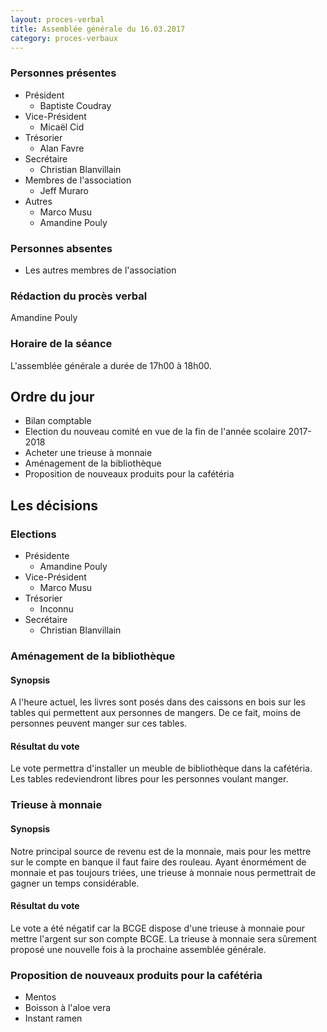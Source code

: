 ```yaml
---
layout: proces-verbal
title: Assemblée générale du 16.03.2017
category: proces-verbaux
---
```


### Personnes présentes

*   Président
    *   Baptiste Coudray
*   Vice-Président
    *   Micaël Cid
*   Trésorier
    *   Alan Favre
*   Secrétaire
    *   Christian Blanvillain
*   Membres de l'association
    *   Jeff Muraro
*   Autres
    *   Marco Musu
    *   Amandine Pouly

### Personnes absentes

*   Les autres membres de l'association

### Rédaction du procès verbal

Amandine Pouly

### Horaire de la séance

L'assemblée générale a durée de 17h00 à 18h00.

## Ordre du jour

*   Bilan comptable
*   Election du nouveau comité en vue de la fin de l'année scolaire 2017-2018
*   Acheter une trieuse à monnaie
*   Aménagement de la bibliothèque
*   Proposition de nouveaux produits pour la cafétéria

## Les décisions

### Elections

*   Présidente
    *   Amandine Pouly
*   Vice-Président
    *   Marco Musu
*   Trésorier
    *   Inconnu
*   Secrétaire
    *   Christian Blanvillain

### Aménagement de la bibliothèque

#### Synopsis

A l'heure actuel, les livres sont posés dans des caissons en bois sur les tables qui permettent aux personnes de mangers. De ce fait, moins de personnes peuvent manger sur ces tables.

#### Résultat du vote

Le vote permettra d'installer un meuble de bibliothèque dans la cafétéria. Les tables redeviendront libres pour les personnes voulant manger.

### Trieuse à monnaie

#### Synopsis

Notre principal source de revenu est de la monnaie, mais pour les mettre sur le compte en banque il faut faire des rouleau. Ayant énormément de monnaie et pas toujours triées, une trieuse à monnaie nous permettrait de gagner un temps considérable.

#### Résultat du vote

Le vote a été négatif car la BCGE dispose d'une trieuse à monnaie pour mettre l'argent sur son compte BCGE. La trieuse à monnaie sera sûrement proposé une nouvelle fois à la prochaine assemblée générale.

### Proposition de nouveaux produits pour la cafétéria

*   Mentos
*   Boisson à l'aloe vera
*   Instant ramen

